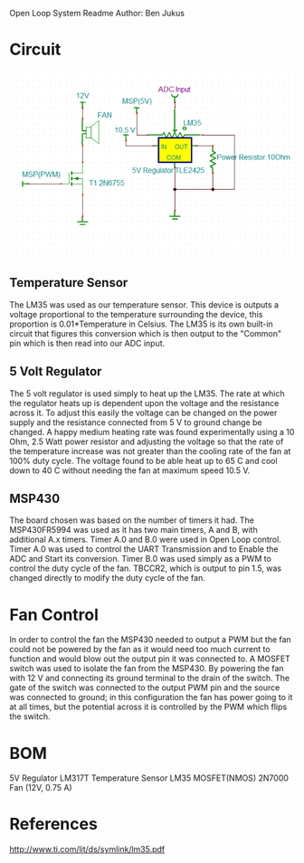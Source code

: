 Open Loop System Readme
Author: Ben Jukus

# Circuit
![OpenLoopSchematic](OpenLoopSchematic.PNG) 

## Temperature Sensor
The LM35 was used as our temperature sensor. This device is outputs a voltage proportional to the temperature surrounding the device, this proportion is 0.01*Temperature in Celsius. The LM35 is its own built-in circuit that figures this conversion which is then output to the "Common" pin which is then read into our ADC input. 

## 5 Volt Regulator
The 5 volt regulator is used simply to heat up the LM35. The rate at which the regulator heats up is dependent upon the voltage and the resistance across it. To adjust this easily the voltage can be changed on the power supply and the resistance connected from 5 V to ground change be changed. A happy medium heating rate was found experimentally using a 10 Ohm, 2.5 Watt power resistor and adjusting the voltage so that the rate of the temperature increase was not greater than the cooling rate of the fan at 100% duty cycle. The voltage found to be able heat up to 65 C and cool down to 40 C without needing the fan at maximum speed 10.5 V. 

## MSP430
The board chosen was based on the number of timers it had. The MSP430FR5994 was used as it has two main timers, A and B, with additional A.x timers. Timer A.0 and B.0 were used in Open Loop control. Timer A.0 was used to control the UART Transmission and to Enable the ADC and Start its conversion. Timer B.0 was used simply as a PWM to control the duty cycle of the fan. TBCCR2, which is output to pin 1.5, was changed directly to modify the duty cycle of the fan. 

# Fan Control
In order to control the fan the MSP430 needed to output a PWM but the fan could not be powered by the fan as it would need too much current to function and would blow out the output pin it was connected to. A MOSFET switch was used to isolate the fan from the MSP430. By powering the fan with 12 V and connecting its ground terminal to the drain of the switch. The gate of the switch was connected to the output PWM pin and the source was connected to ground; in this configuration the fan has power going to it at all times, but the potential across it is controlled by the PWM which flips the switch.  

# BOM
5V Regulator 		LM317T
Temperature Sensor	LM35
MOSFET(NMOS)		2N7000
Fan (12V, 0.75 A)

# References
http://www.ti.com/lit/ds/symlink/lm35.pdf

